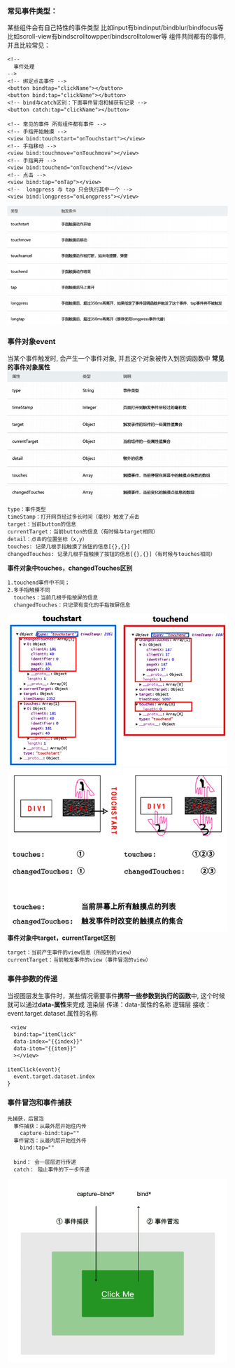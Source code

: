 ### **常见事件类型：**
某些组件会有自己特性的事件类型
比如input有bindinput/bindblur/bindfocus等
比如scroll-view有bindscrolltowpper/bindscrolltolower等
组件共同都有的事件, 并且比较常见：
```vue
<!--
  事件处理
-->
<!-- 绑定点击事件 -->
<button bindtap="clickName"></button>
<button bind:tap="clickName"></button>
<!-- bind与catch区别：下面事件冒泡和捕获有记录 -->
<button catch:tap="clickName"></button>

<!-- 常见的事件 所有组件都有事件 -->
<!-- 手指开始触摸 -->
<view bind:touchstart="onTouchstart"></view>
<!-- 手指移动 -->
<view bind:touchmove="onTouchmove"></view>
<!-- 手指离开 -->
<view bind:touchend="onTouchend"></view>
<!-- 点击 -->
<view bind:tap="onTap"></view>
<!--  longpress 与 tap 只会执行其中一个 -->
<view bind:longpress="onLongpress"></view>
```
![](assets/【微信小程序】事件处理相关/1.png)
### 事件对象event
当某个事件触发时, 会产生一个事件对象, 并且这个对象被传入到回调函数中
**常见的事件对象属性**
![](assets/【微信小程序】事件处理相关/2.png)
```vue
type：事件类型
timeStamp：打开网页经过多长时间（毫秒）触发了点击
target：当前button的信息
currentTarget：当前button的信息（有时候与target相同）
detail：点击的位置坐标（x,y）
touches: 记录几根手指触摸了按钮的信息[{},{}]
changedTouches: 记录几根手指触摸了按钮的信息[{},{}]（有时候与touches相同）
```
**事件对象中touches，changedTouches区别**
```vue
1.touchend事件中不同；
2.多手指触摸不同
  touches：当前几根手指按屏的信息
  changedTouches：只记录有变化的手指按屏信息
```
![](assets/【微信小程序】事件处理相关/3.png)
![](assets/【微信小程序】事件处理相关/4.png)
**事件对象中target，currentTarget区别**
```vue
target：当前产生事件的view信息（所按到的view）
currentTarget：当前触发事件的view（事件冒泡的view）
```
### 事件参数的传递
当视图层发生事件时，某些情况需要事件**携带一些参数到执行的函数**中, 这个时候就可以通过**data-属性**来完成
渲染层 传递：data-属性的名称
逻辑层 接收：event.target.dataset.属性的名称
```vue
 <view 
  bind:tap="itemClick"
  data-index="{{index}}"
  data-item="{{item}}"
  ></view>

itemClick(event){
  event.target.dataset.index
}
```
### 事件冒泡和事件捕获
```vue
先捕获，后冒泡
  事件捕获：从最外层开始往内传
    capture-bind:tap=""
  事件冒泡：从最内层开始往外传
    bind:tap=""

  bind： 会一层层进行传递
  catch： 阻止事件的下一步传递
```
![](assets/【微信小程序】事件处理相关/5.png)

